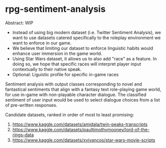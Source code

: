 # rpg-sentiment-analysis

Abstract: WIP

- Instead of using big modern dataset (i.e. Twitter Sentiment Analysis), we want to use datasets catered specifically to the roleplay environment we want to enforce in our game.
- We believe that limiting our dataset to enforce linguistic habits would enhance user immersion in the game world.
- Using Star Wars dataset, it allows us to also add "race" as a feature. In doing so, we hope that specific races will interpret player input contextually to their native speak.
- Optional: Liguistic profile for specific in-game races

Sentiment analysis with output classes corresponding to novel and fantastical sentiments that align with a fantasy text role-playing game world, for use in-game with non-playable character dialogue. The classified sentiment of user input would be used to select dialogue choices from a list of pre-written responses.

Candidate datasets, ranked in order of most to least promising:

1. https://www.kaggle.com/datasets/amidala/twin-peaks-transcripts
2. https://www.kaggle.com/datasets/paultimothymooney/lord-of-the-rings-data
3. https://www.kaggle.com/datasets/xvivancos/star-wars-movie-scripts


